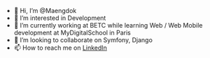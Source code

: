 - 👋 Hi, I’m @Maengdok
- 👀 I’m interested in Development
- 🌱 I’m currently working at BETC while learning Web / Web Mobile development at MyDigitalSchool in Paris
- 💞️ I’m looking to collaborate on Symfony, Django
- 📫 How to reach me on [LinkedIn](https://www.linkedin.com/in/axelpion/)

<!---
Maengdok/Maengdok is a ✨ special ✨ repository because its `README.md` (this file) appears on your GitHub profile.
You can click the Preview link to take a look at your changes.
--->
